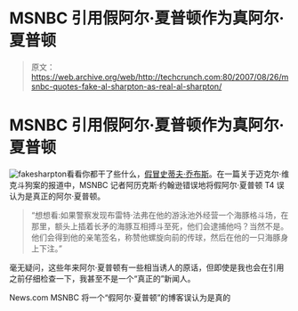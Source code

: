 # MSNBC 引用假阿尔·夏普顿作为真阿尔·夏普顿

> 原文：<https://web.archive.org/web/http://techcrunch.com:80/2007/08/26/msnbc-quotes-fake-al-sharpton-as-real-al-sharpton/>

# MSNBC 引用假阿尔·夏普顿作为真阿尔·夏普顿

![fakesharpton](img/763ab7f25a666fb25e9a1998819229d2.png)看看你都干了些什么，[假冒史蒂夫·乔布斯](https://web.archive.org/web/20210118044041/http://www.google.com/url?sa=t&ct=res&cd=1&url=http%3A%2F%2Ffakesteve.blogspot.com%2F&ei=X8bRRp3FDqjuiwGl7t3LBg&usg=AFQjCNFLCN-MngbkZGN91OMwS3ctBtmEtQ&sig2=HoN-jjrwpZgtS6wtOitUYw)。在一篇关于迈克尔·维克斗狗案的报道中，MSNBC 记者阿历克斯·约翰逊错误地将假阿尔·夏普顿 T4 误认为是真正的阿尔·夏普顿。

> “想想看:如果警察发现布雷特·法弗在他的游泳池外经营一个海豚格斗场，在那里，额头上插着长矛的海豚互相搏斗至死，他们会逮捕他吗？当然不是。他们会得到他的亲笔签名，称赞他螺旋向前的传球，然后在他的一只海豚身上下注。”

毫无疑问，这些年来阿尔·夏普顿有一些相当诱人的原话，但即使是我也会在引用之前仔细检查一下，我甚至不是一个“真正的”新闻人。

News.com MSNBC 将一个“假阿尔·夏普顿”的博客误认为是真的